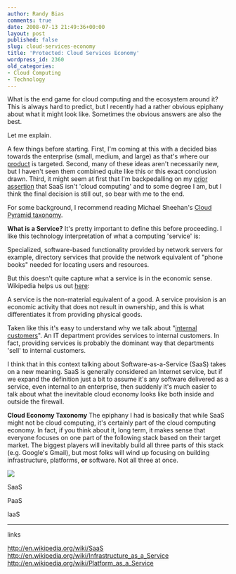 ```yaml
---
author: Randy Bias
comments: true
date: 2008-07-13 21:49:36+00:00
layout: post
published: false
slug: cloud-services-economy
title: 'Protected: Cloud Services Economy'
wordpress_id: 2360
old_categories:
- Cloud Computing
- Technology
---
```


What is the end game for cloud computing and the ecosystem around it?  This is always hard to predict, but I recently had a rather obvious epiphany about what it might look like.  Sometimes the obvious answers are also the best.

Let me explain.
<!-- more -->
A few things before starting.  First, I'm coming at this with a decided bias towards the enterprise (small, medium, and large) as that's where our [product](http://www.cloudscale.net/service) is targeted.  Second, many of these ideas aren't necessarily new, but I haven't seen them combined quite like this or this exact conclusion drawn.  Third, it might seem at first that I'm backpedalling on my [prior assertion](http://neotactics.com/blog/technology/short-sighted-about-cloud-computing) that SaaS isn't 'cloud computing' and to some degree I am, but I think the final decision is still out, so bear with me to the end.

For some background, I recommend reading Michael Sheehan's [Cloud Pyramid taxonomy](http://blog.gogrid.com/2008/06/24/the-cloud-pyramid/).

**What is a Service?**
It's pretty important to define this before proceeding.  I like this technology interpretation of what a computing 'service' is:



Specialized, software-based functionality provided by network servers for example, directory services that provide the network equivalent of "phone books" needed for locating users and resources.




But this doesn't quite capture what a service is in the economic sense.  Wikipedia helps us out [here](http://en.wikipedia.org/wiki/Service_%28economics%29):



A service is the non-material equivalent of a good. A service provision is an economic activity that does not result in ownership, and this is what differentiates it from providing physical goods.




Taken like this it's easy to understand why we talk about "[internal customers](http://en.wikipedia.org/wiki/Internal_customers)".  An IT department provides services to internal customers.  In fact, providing services is probably the dominant way that departments 'sell' to internal customers.

I think that in this context talking about Software-as-a-Service (SaaS) takes on a new meaning.  SaaS is generally considered an Internet service, but if we expand the definition just a bit to assume it's any software delivered as a service, even internal to an enterprise, then suddenly it's much easier to talk about what the inevitable cloud economy looks like both inside and outside the firewall.

**Cloud Economy Taxonomy**
The epiphany I had is basically that while SaaS might not be cloud computing, it's certainly part of the cloud computing economy.  In fact, if you think about it, long term, it makes sense that everyone focuses on one part of the following stack based on their target market.  The biggest players will inevitably build all three parts of this stack (e.g. Google's Gmail), but most folks will wind up focusing on building infrastructure, platforms, **or** software.  Not all three at once.

![](http://neotactics-public.s3.amazonaws.com/cloud-economy-stack.png)


SaaS

PaaS

IaaS


---

links


http://en.wikipedia.org/wiki/SaaS
http://en.wikipedia.org/wiki/Infrastructure_as_a_Service
http://en.wikipedia.org/wiki/Platform_as_a_Service
